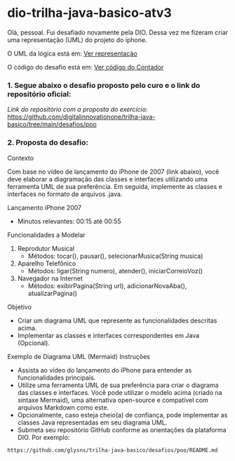 # dio-trilha-java-basico-atv3
Olá, pessoal. Fui desafiado novamente pela DIO. Dessa vez me fizeram criar uma representação (UML) do projeto do iphone.

O UML da lógica está em: [Ver representação](Dio-trilha-java-básico-atv3-UML.png)

O código do desafio está em: [Ver código do Contador](src/Contador.java)


<h3> 1. Segue abaixo o desafio proposto pelo curo e o link do repositório oficial:</h3>

_Link do repositório  com a proposta do exercício:_ https://github.com/digitalinnovationone/trilha-java-basico/tree/main/desafios/poo

<h3>2. Proposta do desafio:</h3>
Contexto

Com base no vídeo de lançamento do iPhone de 2007 (link abaixo), você deve elaborar a diagramação das classes e interfaces utilizando uma ferramenta UML de sua preferência. Em seguida, implemente as classes e interfaces no formato de arquivos .java.

Lançamento iPhone 2007

- Minutos relevantes: 00:15 até 00:55

Funcionalidades a Modelar

  1. Reprodutor Musical
        - Métodos: tocar(), pausar(), selecionarMusica(String musica)
  2. Aparelho Telefônico
        - Métodos: ligar(String numero), atender(), iniciarCorreioVoz()
  3. Navegador na Internet
        - Métodos: exibirPagina(String url), adicionarNovaAba(), atualizarPagina()

Objetivo

- Criar um diagrama UML que represente as funcionalidades descritas acima.
- Implementar as classes e interfaces correspondentes em Java (Opcional).

Exemplo de Diagrama UML (Mermaid)
Instruções

  - Assista ao vídeo do lançamento do iPhone para entender as funcionalidades principais.
  - Utilize uma ferramenta UML de sua preferência para criar o diagrama das classes e interfaces. Você pode utilizar o modelo acima (criado na sintaxe Mermaid), uma alternativa open-source e compatível com arquivos Markdown como este.
  - Opcionalmente, caso esteja cheio(a) de confiança, pode implementar as classes Java representadas em seu diagrama UML.
  - Submeta seu repositório GitHub conforme as orientações da plataforma DIO. Por exemplo:

   ``` 
   https://github.com/glysns/trilha-java-basico/desafios/poo/README.md
